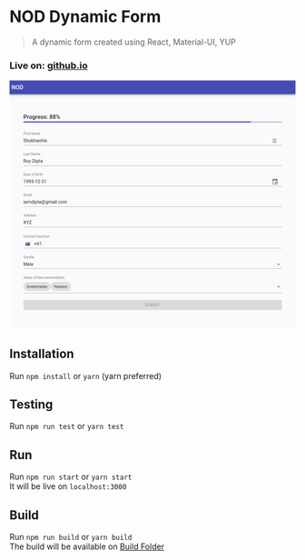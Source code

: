 # NOD Dynamic Form
> A dynamic form created using React, Material-UI, YUP

### Live on: [github.io](https://dipta007.github.io/nod-form/)

![Form](./screenshot.png)

## Installation

Run `npm install` or `yarn` (yarn preferred)

## Testing 

Run `npm run test` or `yarn test`

## Run

Run `npm run start` or `yarn start`  
It will be live on `localhost:3000`

## Build

Run `npm run build` or `yarn build`  
The build will be available on [Build Folder](./build)